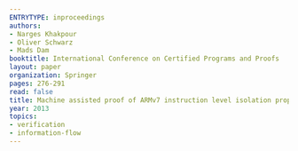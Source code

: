 ```yaml
---
ENTRYTYPE: inproceedings
authors:
- Narges Khakpour
- Oliver Schwarz
- Mads Dam
booktitle: International Conference on Certified Programs and Proofs
layout: paper
organization: Springer
pages: 276-291
read: false
title: Machine assisted proof of ARMv7 instruction level isolation properties
year: 2013
topics:
- verification
- information-flow
---
```

